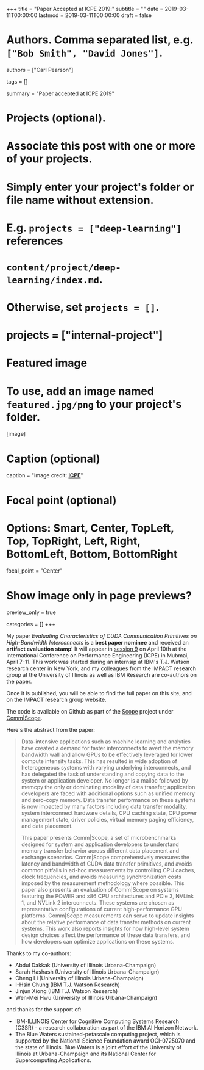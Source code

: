 +++
title = "Paper Accepted at ICPE 2019!"
subtitle = ""
date = 2019-03-11T00:00:00
lastmod = 2019-03-11T00:00:00
draft = false

# Authors. Comma separated list, e.g. `["Bob Smith", "David Jones"]`.
authors = ["Carl Pearson"]

tags = []

summary = "Paper accepted at ICPE 2019"

# Projects (optional).
#   Associate this post with one or more of your projects.
#   Simply enter your project's folder or file name without extension.
#   E.g. `projects = ["deep-learning"]` references 
#   `content/project/deep-learning/index.md`.
#   Otherwise, set `projects = []`.
# projects = ["internal-project"]

# Featured image
# To use, add an image named `featured.jpg/png` to your project's folder. 
[image]
  # Caption (optional)
  caption = "Image credit: [**ICPE**](https://icpe2019.spec.org/)"

  # Focal point (optional)
  # Options: Smart, Center, TopLeft, Top, TopRight, Left, Right, BottomLeft, Bottom, BottomRight
  focal_point = "Center"

  # Show image only in page previews?
  preview_only = true


categories = []
+++

My paper *Evaluating Characteristics of CUDA Communication Primitives on High-Bandwidth Interconnects* is a **best paper nominee** and received an **artifact evaluation stamp**! It will appear  in [session 9][program] on April 10th at the International Conference on Performance Engineering (ICPE) in Mubmai, April 7-11. This work was started during an internsip at IBM's T.J. Watson research center in New York, and my colleagues from the IMPACT research group at the University of Illinois as well as IBM Research are co-authors on the paper.

Once it is published, you will be able to find the full paper on this site, and on the IMPACT research group website.

The code is available on Github as part of the [Scope](https://github.com/c3sr/scope) project under [Comm|Scope](https://github.com/c3sr/comm_scope).

Here's the abstract from the paper:

> Data-intensive applications such as machine learning and analytics have created a demand for faster interconnects to avert the memory bandwidth wall and allow GPUs to be effectively leveraged for lower compute intensity tasks.
This has resulted in wide adoption of heterogeneous systems with varying underlying interconnects, and has delegated the task of understanding and copying data to the system or application developer.
No longer is a malloc followed by memcpy the only or dominating modality of data transfer; application developers are faced with additional options such as unified memory and zero-copy memory.
Data transfer performance on these systems is now impacted by many factors including data transfer modality, system interconnect hardware details, CPU caching state, CPU power management state, driver policies, virtual memory paging efficiency, and data placement.
>
> This paper presents Comm|Scope, a set of microbenchmarks designed for system and application developers to understand memory transfer behavior across different data placement and exchange scenarios.
Comm|Scope comprehensively measures the latency and bandwidth of CUDA data transfer primitives, and avoids common pitfalls in ad-hoc measurements by controlling CPU caches, clock frequencies, and avoids measuring synchronization costs imposed by the measurement methodology where possible.
This paper also presents an evaluation of Comm|Scope on systems featuring the POWER and x86 CPU architectures and PCIe 3, NVLink 1, and NVLink 2 interconnects.
These systems are chosen as representative configurations of current high-performance GPU platforms.
Comm|Scope measurements can serve to update insights about the relative performance of data transfer methods on current systems.
This work also reports insights for how high-level system design choices affect the performance of these data transfers, and how developers can optimize applications on these systems.

Thanks to my co-authors:

* Abdul Dakkak (University of Illinois Urbana-Champaign)
* Sarah Hashash (University of Illinois Urbana-Champaign)
* Cheng Li (University of Illinois Urbana-Champaign)
* I-Hsin Chung (IBM T.J. Watson Research)
* Jinjun Xiong (IBM T.J. Watson Research)
* Wen-Mei Hwu (University of Illinois Urbana-Champaign)

and thanks for the support of:

* IBM-ILLINOIS Center for Cognitive Computing Systems Research (C3SR) - a research collaboration as part of the IBM AI Horizon Network.
* The Blue Waters sustained-petascale computing project, which is supported by the National Science Foundation award OCI-0725070 and the state of Illinois. 
Blue Waters is a joint effort of the University of Illinois at Urbana-Champaign and its National Center for Supercomputing Applications.

[program]: https://icpe2019.spec.org/conference-program.html#session9

